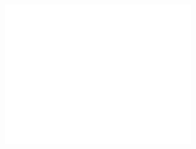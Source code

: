 <!-- If you're using "main" as default branch -->
![Metrics](https://github.com/leopku/leopku/blob/main/github-metrics.svg)
